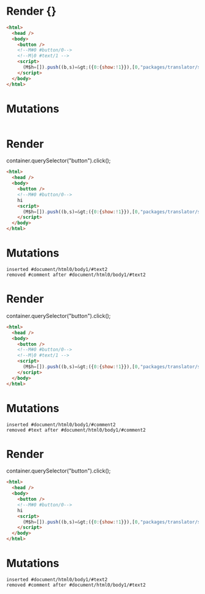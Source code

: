 # Render {}
```html
<html>
  <head />
  <body>
    <button />
    <!--M#0 #button/0-->
    <!--M|0 #text/1 -->
    <script>
      (M$h=[]).push((b,s)=&gt;({0:{show:!1}}),[0,"packages/translator/src/__tests__/fixtures/if-default-false/template.marko_0_show",])
    </script>
  </body>
</html>
```

# Mutations
```

```


# Render 
container.querySelector("button").click();

```html
<html>
  <head />
  <body>
    <button />
    <!--M#0 #button/0-->
    hi
    <script>
      (M$h=[]).push((b,s)=&gt;({0:{show:!1}}),[0,"packages/translator/src/__tests__/fixtures/if-default-false/template.marko_0_show",])
    </script>
  </body>
</html>
```

# Mutations
```
inserted #document/html0/body1/#text2
removed #comment after #document/html0/body1/#text2
```


# Render 
container.querySelector("button").click();

```html
<html>
  <head />
  <body>
    <button />
    <!--M#0 #button/0-->
    <!--M|0 #text/1 -->
    <script>
      (M$h=[]).push((b,s)=&gt;({0:{show:!1}}),[0,"packages/translator/src/__tests__/fixtures/if-default-false/template.marko_0_show",])
    </script>
  </body>
</html>
```

# Mutations
```
inserted #document/html0/body1/#comment2
removed #text after #document/html0/body1/#comment2
```


# Render 
container.querySelector("button").click();

```html
<html>
  <head />
  <body>
    <button />
    <!--M#0 #button/0-->
    hi
    <script>
      (M$h=[]).push((b,s)=&gt;({0:{show:!1}}),[0,"packages/translator/src/__tests__/fixtures/if-default-false/template.marko_0_show",])
    </script>
  </body>
</html>
```

# Mutations
```
inserted #document/html0/body1/#text2
removed #comment after #document/html0/body1/#text2
```